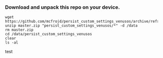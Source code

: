 ### Download and unpack this repo on your device.

```
wget https://github.com/mcfrojd/persist_custom_settings_venusos/archive/refs/heads/master.zip
unzip master.zip "persist_custom_settings_venusos/*" -d /data
rm master.zip
cd /data/persist_custom_settings_venusos
clear
ls -al
```
test